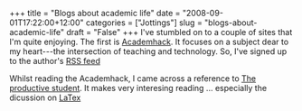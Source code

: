 +++
title = "Blogs about academic life"
date = "2008-09-01T17:22:00+12:00"
categories = ["Jottings"]
slug = "blogs-about-academic-life"
draft = "False"
+++
I've stumbled on to a couple of sites that I'm quite enjoying. The
first is [Academhack](https://academhack.outsidethetext.com/home/). It
focuses on a subject dear to my heart---the intersection of teaching
and technology. So, I've signed up to the author's [RSS
feed](https://academhack.outsidethetext.com/home/feed/)

Whilst reading the Academhack, I came across a reference to [The
productive student](https://www.theproductivestudent.com/). It makes
very interesing reading ... especially the dicussion on
[LaTex](https://www.theproductivestudent.com/featured/how-latex-helps-me-write-a-paper-without-microsoft-word/)

